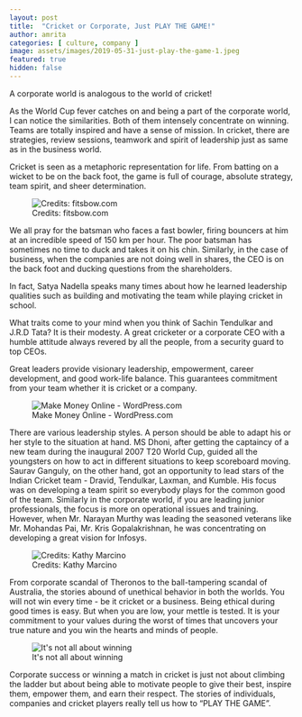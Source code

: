 ```yaml
---
layout: post
title:  "Cricket or Corporate, Just PLAY THE GAME!"
author: amrita
categories: [ culture, company ]
image: assets/images/2019-05-31-just-play-the-game-1.jpeg
featured: true
hidden: false
---
```

A corporate world is analogous to the world of cricket!

As the World Cup fever catches on and being a part of the corporate world, I can notice the similarities. Both of them intensely concentrate on winning. Teams are totally inspired and have a sense of mission. In cricket, there are strategies, review sessions, teamwork and spirit of leadership just as same as in the business world.

Cricket is seen as a metaphoric representation for life. From batting on a
wicket to be on the back foot, the game is full of courage, absolute strategy,
team spirit, and sheer determination.

<figure>
  <img src="{{site.baseurl}}/assets/images/2019-05-31-just-play-the-game-2.png" alt="Credits: fitsbow.com"/>
  <figcaption>Credits: fitsbow.com</figcaption>
</figure>

We all pray for the batsman who faces a fast bowler, firing bouncers at him at an incredible speed of 150 km per hour. The poor batsman has sometimes no time to duck and takes it on his chin. Similarly, in the case of business, when the companies are not doing well in shares, the CEO is on the back foot and ducking questions from the shareholders.

In fact, Satya Nadella speaks many times about how he learned leadership qualities such as building and motivating the team while playing cricket in school.

What traits come to your mind when you think of Sachin Tendulkar and J.R.D Tata? It is their modesty. A great cricketer or a corporate CEO with a humble attitude always revered by all the people, from a security guard to top CEOs.

Great leaders provide visionary leadership, empowerment, career development, and good work-life balance. This guarantees commitment from your team whether it is cricket or a company.

<figure>
  <img src="{{site.baseurl}}/assets/images/2019-05-31-just-play-the-game-3.png" alt="Make Money Online - WordPress.com"/>
  <figcaption>Make Money Online - WordPress.com</figcaption>
</figure>

There are various leadership styles. A person should be able to adapt his or her style to the situation at hand. MS Dhoni, after getting the captaincy of a new team during the inaugural 2007 T20 World Cup, guided all the youngsters on how to act in different situations to keep scoreboard moving. Saurav Ganguly, on the other hand, got an opportunity to lead stars of the Indian Cricket team - Dravid, Tendulkar, Laxman, and Kumble. His focus was on developing a team spirit so everybody plays for the common good of the team. Similarly in the corporate world, if you are leading junior professionals, the focus is more on operational issues and training. However, when Mr. Narayan Murthy was leading the seasoned veterans like Mr. Mohandas Pai, Mr. Kris Gopalakrishnan, he was concentrating on developing a great vision for Infosys.

<figure>
  <img src="{{site.baseurl}}/assets/images/2019-05-31-just-play-the-game-4.png" alt="Credits: Kathy Marcino"/>
  <figcaption>Credits: Kathy Marcino</figcaption>
</figure>

From corporate scandal of Theronos to the ball-tampering scandal of Australia, the stories abound of unethical behavior in both the worlds. You will not win every time - be it cricket or a business. Being ethical during good times is easy. But when you are low, your mettle is tested. It is your commitment to your values during the worst of times that uncovers your true nature and you win the hearts and minds of people.

<figure>
  <img src="{{site.baseurl}}/assets/images/2019-05-31-just-play-the-game-5.png" alt="It's not all about winning"/>
  <figcaption>It's not all about winning</figcaption>
</figure>

Corporate success or winning a match in cricket is just not about climbing the ladder but about being able to motivate people to give their best, inspire them, empower them, and earn their respect. The stories of individuals, companies and cricket players really tell us how to “PLAY THE GAME”.
